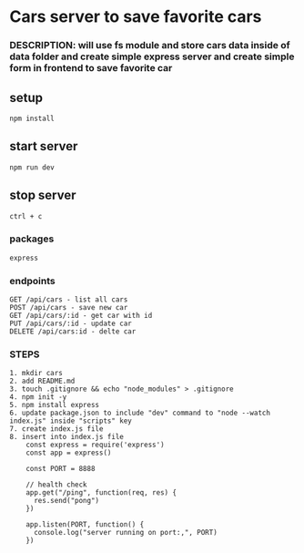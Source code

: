 # Cars server to save favorite cars

### DESCRIPTION: will use fs module and store cars data inside of data folder and create simple express server and create simple form in frontend to save favorite car

## setup

    npm install

## start server

    npm run dev

## stop server

    ctrl + c

### packages

    express

### endpoints

    GET /api/cars - list all cars
    POST /api/cars - save new car
    GET /api/cars/:id - get car with id
    PUT /api/cars/:id - update car
    DELETE /api/cars:id - delte car

### STEPS

    1. mkdir cars
    2. add README.md
    3. touch .gitignore && echo "node_modules" > .gitignore
    4. npm init -y
    5. npm install express
    6. update package.json to include "dev" command to "node --watch index.js" inside "scripts" key
    7. create index.js file
    8. insert into index.js file
        const express = require('express')
        const app = express()

        const PORT = 8888

        // health check
        app.get("/ping", function(req, res) {
          res.send("pong")
        })

        app.listen(PORT, function() {
          console.log("server running on port:,", PORT)
        })
